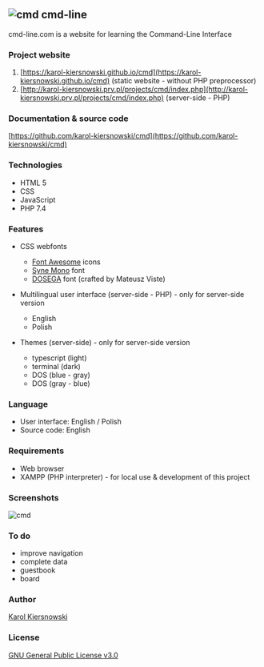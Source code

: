 ![cmd](https://karol-kiersnowski.github.io/img/icons/terminal-16x16.png) cmd-line
---------------------------------------------------------------------------------

cmd-line.com is a website for learning the Command-Line Interface

### Project website

1.  [https://karol-kiersnowski.github.io/cmd](https://karol-kiersnowski.github.io/cmd) (static website - without PHP preprocessor)
2.  [http://karol-kiersnowski.prv.pl/projects/cmd/index.php](http://karol-kiersnowski.prv.pl/projects/cmd/index.php) (server-side - PHP)

### Documentation & source code

[https://github.com/karol-kiersnowski/cmd](https://github.com/karol-kiersnowski/cmd)

### Technologies

*   HTML 5
*   CSS
*   JavaScript
*   PHP 7.4

### Features

*   CSS webfonts
    *   [Font Awesome](https://fontawesome.com) icons
    *   [Syne Mono](https://fonts.google.com/specimen/Syne+Mono) font
    *   [DOSEGA](https://sourceforge.net/projects/dosega) font (crafted by Mateusz Viste)
*   Multilingual user interface (server-side - PHP) - only for server-side version
    
    *   English
    *   Polish
*   Themes (server-side) - only for server-side version
    
    *   typescript (light)
    *   terminal (dark)
    *   DOS (blue - gray)
    *   DOS (gray - blue)

### Language

*   User interface: English / Polish
*   Source code: English

### Requirements

*   Web browser
*   XAMPP (PHP interpreter) - for local use & development of this project

### Screenshots

![cmd](https://karol-kiersnowski.github.io/img/projects/cmd.png)

### To do

*   improve navigation
*   complete data
*   guestbook
*   board

### Author

[Karol Kiersnowski](https://karol-kiersnowski.github.io)

### License

[GNU General Public License v3.0](https://github.com/karol-kiersnowski/cmd/blob/master/LICENSE)